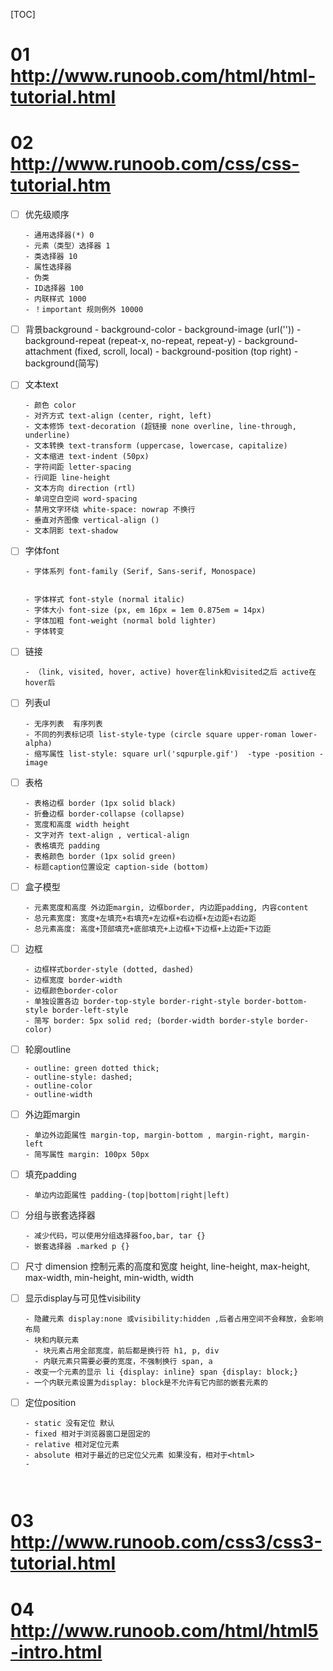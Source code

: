 [TOC]

# 01 http://www.runoob.com/html/html-tutorial.html

# 02 http://www.runoob.com/css/css-tutorial.htm



- [ ] 优先级顺序

      - 通用选择器(*) 0
      - 元素（类型）选择器 1
      - 类选择器 10
      - 属性选择器
      - 伪类 
      - ID选择器 100
      - 内联样式 1000
      - ！important 规则例外 10000

- [ ] 背景background
      - background-color
      - background-image (url(''))
      - background-repeat (repeat-x, no-repeat, repeat-y)
      - background-attachment (fixed, scroll, local)
      - background-position (top right)
      - background(简写)

- [ ] 文本text

      - 颜色 color
      - 对齐方式 text-align (center, right, left)
      - 文本修饰 text-decoration (超链接 none overline, line-through, underline)
      - 文本转换 text-transform (uppercase, lowercase, capitalize)
      - 文本缩进 text-indent (50px)
      - 字符间距 letter-spacing
      - 行间距 line-height 
      - 文本方向 direction (rtl)
      - 单词空白空间 word-spacing
      - 禁用文字环绕 white-space: nowrap 不换行
      - 垂直对齐图像 vertical-align ()
      - 文本阴影 text-shadow

- [ ] 字体font

      - 字体系列 font-family (Serif, Sans-serif, Monospace)


      - 字体样式 font-style (normal italic)
      - 字体大小 font-size (px, em 16px = 1em 0.875em = 14px)
      - 字体加粗 font-weight (normal bold lighter)
      - 字体转变

- [ ] 链接

      - （link, visited, hover, active) hover在link和visited之后 active在hover后

- [ ] 列表ul

      - 无序列表  有序列表 
      - 不同的列表标记项 list-style-type (circle square upper-roman lower-alpha)
      - 缩写属性 list-style: square url('sqpurple.gif')  -type -position -image

- [ ] 表格

      - 表格边框 border (1px solid black)
      - 折叠边框 border-collapse (collapse)
      - 宽度和高度 width height
      - 文字对齐 text-align , vertical-align
      - 表格填充 padding
      - 表格颜色 border (1px solid green)
      - 标题caption位置设定 caption-side (bottom)

- [ ] 盒子模型

      - 元素宽度和高度 外边距margin, 边框border, 内边距padding, 内容content
      - 总元素宽度: 宽度+左填充+右填充+左边框+右边框+左边距+右边距
      - 总元素高度: 高度+顶部填充+底部填充+上边框+下边框+上边距+下边距

- [ ] 边框

      - 边框样式border-style (dotted, dashed)
      - 边框宽度 border-width
      - 边框颜色border-color
      - 单独设置各边 border-top-style border-right-style border-bottom-style border-left-style
      - 简写 border: 5px solid red; (border-width border-style border-color)

- [ ] 轮廓outline

      - outline: green dotted thick;
      - outline-style: dashed;
      - outline-color
      - outline-width

- [ ] 外边距margin

      - 单边外边距属性 margin-top, margin-bottom , margin-right, margin-left
      - 简写属性 margin: 100px 50px

- [ ] 填充padding

      - 单边内边距属性 padding-(top|bottom|right|left)

- [ ] 分组与嵌套选择器

      - 减少代码，可以使用分组选择器foo,bar, tar {}
      - 嵌套选择器 .marked p {}

- [ ] 尺寸 dimension 控制元素的高度和宽度 height, line-height, max-height, max-width, min-height, min-width, width

- [ ] 显示display与可见性visibility

      - 隐藏元素 display:none 或visibility:hidden ,后者占用空间不会释放，会影响布局
      - 块和内联元素
        - 块元素占用全部宽度，前后都是换行符 h1, p, div
        - 内联元素只需要必要的宽度，不强制换行 span, a
      - 改变一个元素的显示 li {display: inline} span {display: block;}
      - 一个内联元素设置为display: block是不允许有它内部的嵌套元素的

- [ ] 定位position

      - static 没有定位 默认
      - fixed 相对于浏览器窗口是固定的
      - relative 相对定位元素
      - absolute 相对于最近的已定位父元素 如果没有，相对于<html>
      - ​

      ​


 






























# 03 http://www.runoob.com/css3/css3-tutorial.html

# 04 http://www.runoob.com/html/html5-intro.html

